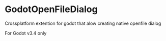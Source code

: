 # GodotOpenFileDialog
Crossplatform extention for godot that alow creating native openfile dialog

For Godot v3.4 only
